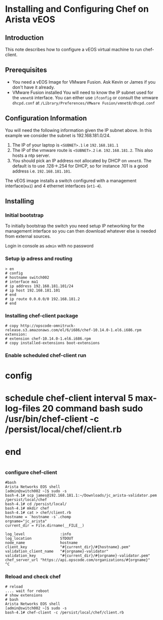 Installing and Configuring Chef on Arista vEOS
==============

Introduction
-------------
This note describes how to configure a vEOS virtual machine to
run chef-client.

Prerequisites
-------------
- You need a vEOS Image for VMware Fusion.  Ask Kevin or James if you
  don't have it already.
- VMware Fusion installed
  You will need to know the IP subnet used for the `vmnet8` interface.
  You can either use `ifconfig` or consult the vmware `dhcpd.conf` at
  `/Library/Preferences/VMware Fusion/vmnet8/dhcpd.conf`

Configuration Information
-------------------------
You will need the following information given the IP subnet above.  In
this example we consider the subnet is 192.168.181.0/24.

1. The IP of your laptop is `<SUBNET>.1` i.e `192.168.181.1`
2. The IP of the vmware route is `<SUBNET>.2` i.e. `192.168.181.2`.  This
  also hosts a ntp server.
3. You should pick an IP address not allocated by DHCP on `vmnet8`.  The
  default is to use .128->.254 for DHCP, so for instance .101 is a good
address i.e. `192.168.181.101`.

The vEOS image installs a switch configured with a management
interface(`ma1`) and 4 ethernet interfaces (`et1-4`).

Installing
----------
### Initial bootstrap

To initially bootstrap the switch you need setup IP networking for the
management interface so you can then download whatever else is needed
from external sources.

Login in console as `admin` with no password

### Setup ip adress and routing

    > en
    # config
    # hostname switch002
    # interface ma1
    # ip address 192.168.181.101/24
    # ip host 192.168.181.101
    # end
    # ip route 0.0.0.0/0 192.168.181.2
    # end

### Installing chef-client package

    # copy http://opscode-omnitruck-release.s3.amazonaws.com/el/6/i686/chef-10.14.0-1.el6.i686.rpm extension:
    # extension chef-10.14.0-1.el6.i686.rpm
    # copy installed-extensions boot-extensions

### Enable scheduled chef-client run
# config
# schedule chef-client interval 5 max-log-files 20 command bash sudo /usr/bin/chef-client -c /persist/local/chef/client.rb
# end
#

### configure chef-client

    #bash
    Arista Networks EOS shell
    [admin@switch002 ~]$ sudo -s
    bash-4.1# scp james@192.168.181.1:~/Downloads/jc_arista-validator.pem /persist/local/chef
    bash-4.1# cd /persist/local/
    bash-4.1# mkdir chef
    bash-4.1# cat > chef/client.rb
    hostname = `hostname -s`.chomp
    orgname="jc_arista"
    current_dir = File.dirname(__FILE__)

    log_level                :info
    log_location             STDOUT
    node_name                hostname
    client_key               "#{current_dir}/#{hostname}.pem"
    validation_client_name   "#{orgname}-validator"
    validation_key           "#{current_dir}/#{orgname}-validator.pem"
    chef_server_url "https://api.opscode.com/organizations/#{orgname}"
    ^C

### Reload and check chef

    # reload
    .... wait for reboot
    # show extensions
    # bash
    Arista Networks EOS shell
    [admin@switch002 ~]$ sudo -s
    bash-4.1# chef-client -c /persist/local/chef/client.rb

